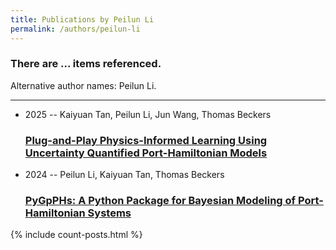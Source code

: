```yaml
---
title: Publications by Peilun Li
permalink: /authors/peilun-li
---
```


<h3 id="number-posts">There are ... items referenced.</h3>
<p id='info-authors'>Alternative author names: Peilun Li.</p>
<hr />
<ul class="post-list">
<li><span class='post-meta'>2025 -- Kaiyuan Tan, Peilun Li, Jun Wang, Thomas Beckers</span><h3><a class='post-link' href="{{ site.baseurl }}/plug-and-play-physics-informed-learning-using-uncertainty-quantified-port-hamiltonian-models">Plug-and-Play Physics-Informed Learning Using Uncertainty Quantified Port-Hamiltonian Models</a></h3></li>
<li><span class='post-meta'>2024 -- Peilun Li, Kaiyuan Tan, Thomas Beckers</span><h3><a class='post-link' href="{{ site.baseurl }}/pygpphs-a-python-package-for-bayesian-modeling-of-port-hamiltonian-systems">PyGpPHs: A Python Package for Bayesian Modeling of Port-Hamiltonian Systems</a></h3></li>

</ul>
{% include count-posts.html %}
